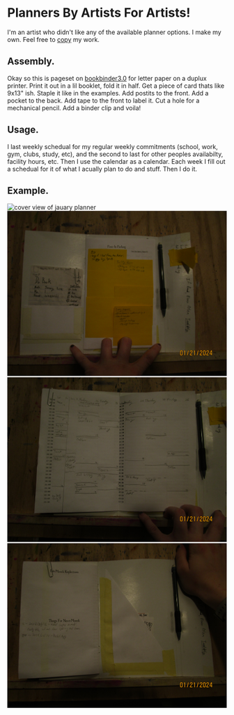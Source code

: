 # Planners By Artists For Artists!

I'm an artist who didn't like any of the available planner options. I make my own. Feel free to [copy](https://www.youtube.com/watch?v=IeTybKL1pM4) my work. 

## Assembly.

Okay so this is pageset on [bookbinder3.0](http://www.quantumelephant.co.uk/bookbinder/bookbinder.html) for letter paper on a duplux printer. Print it out in a lil booklet, fold it in half. Get a piece of card thats like 9x13" ish. Staple it like in the examples. Add postits to the front. Add a pocket to the back. Add tape to the front to label it. Cut a hole for a mechanical pencil. Add a binder clip and voila!

## Usage.

I last weekly schedual for my regular weekly commitments (school, work, gym, clubs, study, etc), and the second to last for other peoples availabilty, facility hours, etc. Then I use the calendar as a calendar. Each week I fill out a schedual for it of what I acually plan to do and stuff. Then I do it.

## Example.

![cover view of jauary planner](https://github.com/AVDambeck/artist-planner/blob/main/examples/IMG_0529.JPG)
![postit view of planner](https://github.com/AVDambeck/artist-planner/blob/main/examples/IMG_0530.JPG)
![schedual view of planner](https://github.com/AVDambeck/artist-planner/blob/main/examples/IMG_0531.JPG)
![pocket view of planner](https://github.com/AVDambeck/artist-planner/blob/main/examples/IMG_0532.JPG)
